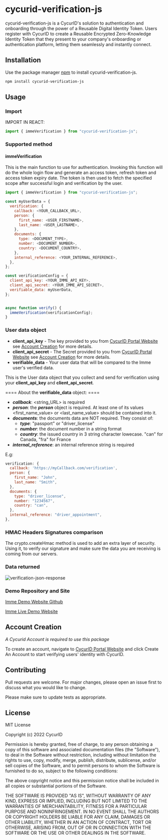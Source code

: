 # cycurid-verification-js

cycurid-verification-js is a CycurID's solution to authentication and onboarding through the power of a Reusable Digital Identity Token. Users register with CycurID to create a Reusable Encrypted Zero-Knowledge Identity Token that they present to your company's onboarding or authentication platform, letting them seamlessly and instantly connect.

## Installation

Use the package manager [npm](https://www.npmjs.com/) to install cycurid-verification-js.

```bash
npm install cycurid-verification-js
```

## Usage

### Import

IMPORT IN REACT:

```javascript
import { immeVerification } from "cycurid-verification-js";
```

### Supported method

#### immeVerification

This is the main function to use for authentication. Invoking this function will do the whole login flow and generate an access token, refresh token and access token expiry date. The token is then used to fetch the specified scope after successful login and verification by the user.

```javascript
import { immeVerification } from "cycurid-verification-js";

const myUserData = {
  verification: {
    callback: <YOUR_CALLBACK_URL>,
    person: {
      first_name: <USER_FIRSTNAME>,
      last_name: <USER_LASTNAME>,
    },
    documents: {
      type: <DOCUMENT_TYPE>,
      number: <DOCUMENT_NUMBER>,
      country: <DOCUMENT_COUNTRY>,
    },
    internal_reference: <YOUR_INTERNAL_REFERENCE>,
  },
};

const verificationConfig = {
  client_api_key: <YOUR_IMME_API_KEY>,
  client_api_secret: <YOUR_IMME_API_SECRET>,
  verifiable_data: myUserData,
};


async function verify() {
  immeVerification(verificationConfig);
}
```

### User data object

- **client_api_key** - The key provided to you from [CycurID Portal Website](https://portal.cycurid.com/) see [Account Creation](#account-creation) for more details.
- **client_api_secret** - The Secret provided to you from [CycurID Portal Website](https://portal.cycurid.com/) see [Account Creation](#account-creation) for more details.
- **verifiable_data** - Your user data that will be compared to the Imme user's verified data.

This is the User data object that you collect and send for verification using your **client_api_key** and **client_api_secret**.


==== About the **verifiable_data** object: ====

- **_callback_**: <string_URL> is required
- **_person_**: the ***person*** object is required. At least one of its values <first_name_value> or <last_name_value> should be contained into it.
- **_documents_**: the documents data are NOT required. They consist of:
  - **_type_**: "passport" or "driver_license"
  - **_number_**: the document number in a string format
  - **_country_**: the issued country in 3 string character lowecase. "can" for Canada, "fra" for France
- **_internal_reference_**: an internal reference string is required

E.g:

```javascript
verification: {
  callback: 'https://myCallback.com/verification',
  person: {
    first_name: "John",
    last_name: "Smith",
  },
  documents: {
    type: "driver_license",
    number: "1234567",
    country: "can",
  },
  internal_reference: "driver_appointment",
},
```

### HMAC Headers Signatures comparison

The crypto.createHmac method is used to add an extra layer of security. Using it, to verify our signature and make sure the data you are receiving is coming from our servers.

### Data returned

![verification-json-response](https://user-images.githubusercontent.com/107587283/207685960-193127ff-1d9a-4bd3-96c7-4c6075c7d52d.png)


### Demo Repository and Site

[Imme Demo Website Github](https://github.com/Cycurid/demo-website-production.git)

[Imme Live Demo Website](https://demo-website-production.vercel.app/)

## Account Creation

_A Cycurid Account is required to use this package_

To create an account, navigate to [CycurID Portal Website](https://portal.cycurid.com/) and click Create An Account to start verifying users' identity with CycurID.

## Contributing

Pull requests are welcome. For major changes, please open an issue first to discuss what you would like to change.

Please make sure to update tests as appropriate.

## License

MIT License

Copyright (c) 2022 CycurID

Permission is hereby granted, free of charge, to any person obtaining a copy
of this software and associated documentation files (the "Software"), to deal
in the Software without restriction, including without limitation the rights
to use, copy, modify, merge, publish, distribute, sublicense, and/or sell
copies of the Software, and to permit persons to whom the Software is
furnished to do so, subject to the following conditions:

The above copyright notice and this permission notice shall be included in all
copies or substantial portions of the Software.

THE SOFTWARE IS PROVIDED "AS IS", WITHOUT WARRANTY OF ANY KIND, EXPRESS OR
IMPLIED, INCLUDING BUT NOT LIMITED TO THE WARRANTIES OF MERCHANTABILITY,
FITNESS FOR A PARTICULAR PURPOSE AND NONINFRINGEMENT. IN NO EVENT SHALL THE
AUTHORS OR COPYRIGHT HOLDERS BE LIABLE FOR ANY CLAIM, DAMAGES OR OTHER
LIABILITY, WHETHER IN AN ACTION OF CONTRACT, TORT OR OTHERWISE, ARISING FROM,
OUT OF OR IN CONNECTION WITH THE SOFTWARE OR THE USE OR OTHER DEALINGS IN THE
SOFTWARE.
